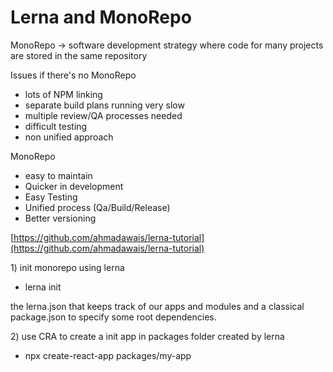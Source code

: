 # Lerna and MonoRepo

MonoRepo -&gt; software development strategy where code for many projects are stored in the same repository 

Issues if there's no MonoRepo

* lots of NPM linking 
* separate build plans running very slow 
* multiple review/QA processes needed
* difficult testing
* non unified approach 

MonoRepo

* easy to maintain 
* Quicker in development
* Easy Testing
* Unified process \(Qa/Build/Release\)
* Better versioning 

[https://github.com/ahmadawais/lerna-tutorial](https://github.com/ahmadawais/lerna-tutorial)

1\) init monorepo using lerna

* lerna init 

the lerna.json that keeps track of our apps and modules and a classical package.json to specify some root dependencies.

 2\) use CRA to create a init app in packages folder created by lerna 

* npx create-react-app packages/my-app





